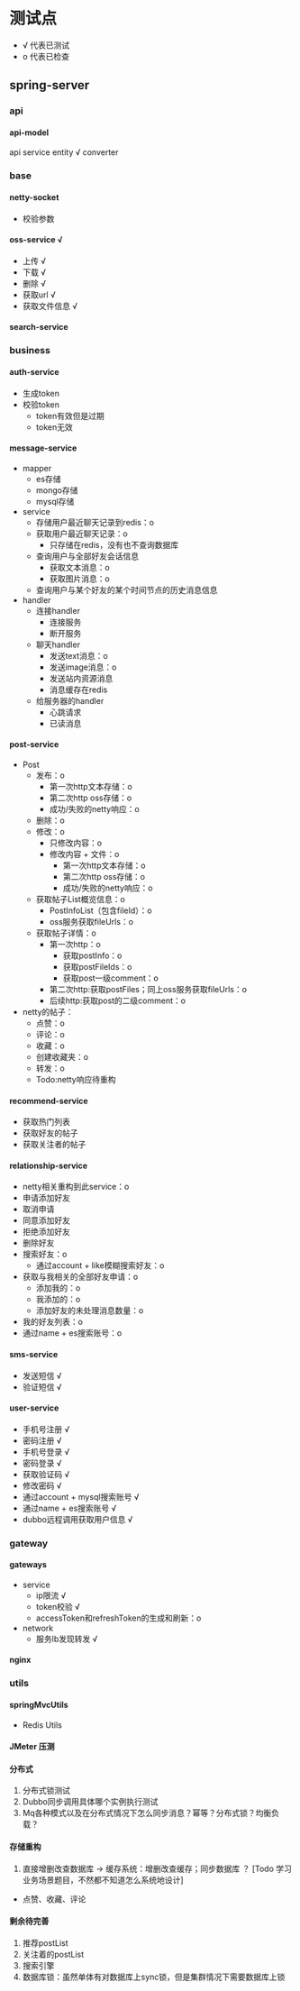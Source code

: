 # 测试点
* √ 代表已测试
* o 代表已检查

## spring-server

### api
#### api-model
api service
entity √
converter

### base
#### netty-socket
* 校验参数
#### oss-service √
* 上传 √
* 下载 √
* 删除 √
* 获取url √
* 获取文件信息 √
#### search-service

### business
#### auth-service
* 生成token
* 校验token
  * token有效但是过期
  * token无效
#### message-service
* mapper
  * es存储
  * mongo存储
  * mysql存储
* service
  * 存储用户最近聊天记录到redis：o
  * 获取用户最近聊天记录：o
    * 只存储在redis，没有也不查询数据库
  * 查询用户与全部好友会话信息
    * 获取文本消息：o
    * 获取图片消息：o
  * 查询用户与某个好友的某个时间节点的历史消息信息
* handler
  * 连接handler
    * 连接服务
    * 断开服务
  * 聊天handler
    * 发送text消息：o
    * 发送image消息：o
    * 发送站内资源消息
    * 消息缓存在redis
  * 给服务器的handler
    * 心跳请求
    * 已读消息
#### post-service
* Post
  * 发布：o
    * 第一次http文本存储：o
    * 第二次http oss存储：o
    * 成功/失败的netty响应：o
  * 删除：o
  * 修改：o
    * 只修改内容：o
    * 修改内容 + 文件：o
      * 第一次http文本存储：o
      * 第二次http oss存储：o
      * 成功/失败的netty响应：o
  * 获取帖子List概览信息：o
    * PostInfoList（包含fileId）：o
    * oss服务获取fileUrls：o
  * 获取帖子详情：o
    * 第一次http：o
      * 获取postInfo：o
      * 获取postFileIds：o
      * 获取post一级comment：o
    * 第二次http:获取postFiles；同上oss服务获取fileUrls：o
    * 后续http:获取post的二级comment：o
* netty的帖子：
  * 点赞：o
  * 评论：o
  * 收藏：o
  * 创建收藏夹：o
  * 转发：o
  * Todo:netty响应待重构
#### recommend-service
* 获取热门列表
* 获取好友的帖子
* 获取关注者的帖子
#### relationship-service
* netty相关重构到此service：o
* 申请添加好友
* 取消申请
* 同意添加好友
* 拒绝添加好友
* 删除好友
* 搜索好友：o
  * 通过account + like模糊搜索好友：o
* 获取与我相关的全部好友申请：o
  * 添加我的：o
  * 我添加的：o
  * 添加好友的未处理消息数量：o
* 我的好友列表：o
* 通过name + es搜索账号：o
#### sms-service
* 发送短信 √
* 验证短信 √
#### user-service
* 手机号注册 √
* 密码注册 √
* 手机号登录 √
* 密码登录 √
* 获取验证码 √
* 修改密码 √
* 通过account + mysql搜索账号 √
* 通过name + es搜索账号 √
* dubbo远程调用获取用户信息 √

### gateway
#### gateways
* service
  * ip限流 √
  * token校验 √
  * accessToken和refreshToken的生成和刷新：o
* network
  * 服务lb发现转发 √
#### nginx

### utils
#### springMvcUtils
* Redis Utils

#### JMeter 压测

#### 分布式
1. 分布式锁测试
2. Dubbo同步调用具体哪个实例执行测试
3. Mq各种模式以及在分布式情况下怎么同步消息？幂等？分布式锁？均衡负载？

#### 存储重构
1. 直接增删改查数据库 -> 缓存系统：增删改查缓存；同步数据库 ？ [Todo 学习业务场景题目，不然都不知道怎么系统地设计]
  * 点赞、收藏、评论


#### 剩余待完善
1. 推荐postList
2. 关注着的postList
3. 搜索引擎
4. 数据库锁：虽然单体有对数据库上sync锁，但是集群情况下需要数据库上锁